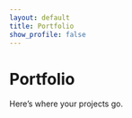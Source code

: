 ```yaml
---
layout: default
title: Portfolio
show_profile: false
---
```


# Portfolio
Here’s where your projects go.
